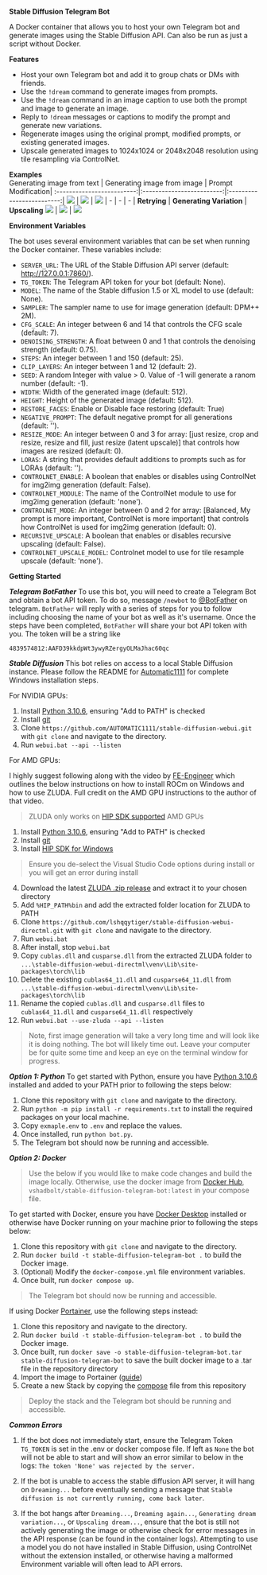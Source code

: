 **Stable Diffusion Telegram Bot**  
  
A Docker container that allows you to host your own Telegram bot and generate images using the Stable Diffusion API. Can also be run as just a script without Docker.
  
**Features**  
  
* Host your own Telegram bot and add it to group chats or DMs with friends.  
* Use the `!dream` command to generate images from prompts.  
* Use the `!dream` command in an image caption to use both the prompt and image to generate an image.  
* Reply to `!dream` messages or captions to modify the prompt and generate new variations.  
* Regenerate images using the original prompt, modified prompts, or existing generated images.  
* Upscale generated images to 1024x1024 or 2048x2048 resolution using tile resampling via ControlNet.  
  
**Examples**  
Generating image from text | Generating image from image | Prompt Modification| 
:-------------------------:|:-------------------------:|:-------------------------:|
![](examples/example1.png)   |  ![](examples/example2.png) |  ![](examples/example3.png)
| - | - | - |
**Retrying** | **Generating Variation** |  **Upscaling**
![](examples/example4.png)   |  ![](examples/example5.png) |  ![](examples/example6.png)

**Environment Variables**  
  
The bot uses several environment variables that can be set when running the Docker container. These variables include:  
  
* `SERVER_URL`: The URL of the Stable Diffusion API server (default: http://127.0.0.1:7860/).  
* `TG_TOKEN`: The Telegram API token for your bot (default: None).  
* `MODEL`: The name of the Stable diffusion 1.5 or XL model to use (default: None).  
* `SAMPLER`: The sampler name to use for image generation (default: DPM++ 2M).  
* `CFG_SCALE`: An integer between 6 and 14 that controls the CFG scale (default: 7).  
* `DENOISING_STRENGTH`: A float between 0 and 1 that controls the denoising strength (default: 0.75).  
* `STEPS`: An integer between 1 and 150 (default: 25).
* `CLIP_LAYERS`: An integer between 1 and 12 (default: 2).
* `SEED`: A random Integer with value > 0. Value of -1 will generate a ranom number (default: -1).
* `WIDTH`: Width of the generated image (default: 512).
* `HEIGHT`: Height of the generated image (default: 512).
* `RESTORE_FACES`: Enable or Disable face restoring (default: True)
* `NEGATIVE_PROMPT`: The default negative prompt for all generations (default: '').  
* `RESIZE_MODE`: An integer between 0 and 3 for array: [just resize, crop and resize, resize and fill, just resize (latent upscale)] that controls how images are resized (default: 0).  
* `LORAS`: A string that provides default additions to prompts such as for LORAs (default: '').  
* `CONTROLNET_ENABLE`: A boolean that enables or disables using ControlNet for img2img generation (default: False).  
* `CONTROLNET_MODULE`: The name of the ControlNet module to use for img2img generation (default: 'none').  
* `CONTROLNET_MODE`: An integer between 0 and 2 for array: [Balanced, My prompt is more important, ControlNet is more important] that controls how ControlNet is used for img2img generation (default: 0).  
* `RECURSIVE_UPSCALE`: A boolean that enables or disables recursive upscaling (default: False).  
* `CONTROLNET_UPSCALE_MODEL`: Controlnet model to use for tile resample upscale (default: 'none').
  
**Getting Started**

***Telegram BotFather***
To use this bot, you will need to create a Telegram Bot and obtain a bot API token. To do so, message `/newbot` to [@BotFather](https://t.me/botfather) on telegram. `BotFather` will reply with a series of steps for you to follow including choosing the name of your bot as well as it's username. Once the steps have been completed, `BotFather` will share your bot API token with you.  The token will be a string like
```
4839574812:AAFD39kkdpWt3ywyRZergyOLMaJhac60qc
```


***Stable Diffusion***
This bot relies on access to a local Stable Diffusion instance. Please follow the README for [Automatic1111](https://github.com/AUTOMATIC1111/stable-diffusion-webui) for complete Windows installation steps.

For NVIDIA GPUs:
  
1. Install [Python 3.10.6](https://www.python.org/downloads/release/python-3106/), ensuring "Add to PATH" is checked 
2. Install [git](https://git-scm.com/download/win)
3. Clone `https://github.com/AUTOMATIC1111/stable-diffusion-webui.git` with `git clone` and navigate to the directory.  
4. Run `webui.bat --api --listen`

For AMD GPUs:

 I highly suggest following along with the video by [FE-Engineer](https://www.youtube.com/watch?v=n8RhNoAenvM) which outlines the below instructions on how to install ROCm on Windows and how to use ZLUDA. Full credit on the AMD GPU instructions to the author of that video.
>ZLUDA only works on [HIP SDK supported](https://rocm.docs.amd.com/projects/install-on-windows/en/develop/reference/system-requirements.html) AMD GPUs

1. Install [Python 3.10.6](https://www.python.org/downloads/release/python-3106/), ensuring "Add to PATH" is checked 
2. Install [git](https://git-scm.com/download/win)
3. Install [HIP SDK for Windows](https://www.amd.com/en/developer/resources/rocm-hub/hip-sdk.html) 
>Ensure you de-select the Visual Studio Code options during install or you will get an error during install
4. Download the latest [ZLUDA .zip release](https://github.com/lshqqytiger/ZLUDA/releases/) and extract it to your chosen directory
5. Add `%HIP_PATH%bin` and add the extracted folder location for ZLUDA to PATH 
6. Clone `https://github.com/lshqqytiger/stable-diffusion-webui-directml.git` with `git clone` and navigate to the directory.  
7. Run `webui.bat`
8. After install, stop `webui.bat`
9. Copy `cublas.dll` and `cusparse.dll` from the extracted ZLUDA folder to `...\stable-diffusion-webui-directml\venv\Lib\site-packages\torch\lib`
10. Delete the existing `cublas64_11.dll` and `cusparse64_11.dll` from `...\stable-diffusion-webui-directml\venv\Lib\site-packages\torch\lib`
11. Rename the copied `cublas.dll` and `cusparse.dll` files to `cublas64_11.dll` and `cusparse64_11.dll` respectively
12. Run `webui.bat --use-zluda --api --listen`
> Note, first image generation will take a very long time and will look like it is doing nothing. The bot will likely time out. Leave your computer be for quite some time and keep an eye on the terminal window for progress.

***Option 1: Python***
To get started with Python, ensure you have [Python 3.10.6](https://www.python.org/downloads/release/python-3106/) installed and added to your PATH prior to following the steps below: 

1. Clone this repository with `git clone` and navigate to the directory.  
2. Run `python -m pip install -r requirements.txt` to install the required packages on your local machine.  
3. Copy `exmaple.env` to `.env` and replace the values.
4. Once installed, run `python bot.py`.  
5. The Telegram bot should now be running and accessible.

***Option 2: Docker***
>Use the below if you would like to make code changes and build the image locally. Otherwise, use the docker image from [Docker Hub](https://hub.docker.com/r/vshadbolt/stable-diffusion-telegram-bot), `vshadbolt/stable-diffusion-telegram-bot:latest` in your compose file.

To get started with Docker, ensure you have [Docker Desktop](https://www.docker.com/products/docker-desktop/) installed or otherwise have Docker running on your machine prior to following the steps below: 

1. Clone this repository with `git clone` and navigate to the directory.  
2. Run `docker build -t stable-diffusion-telegram-bot .` to build the Docker image.  
3. (Optional) Modify the `docker-compose.yml` file environment variables.
4. Once built, run `docker compose up`.  
>The Telegram bot should now be running and accessible.

If using Docker [Portainer](https://www.portainer.io/), use the following steps instead:

1. Clone this repository and navigate to the directory.  
2. Run `docker build -t stable-diffusion-telegram-bot .` to build the Docker image.  
3. Once built, run `docker save -o stable-diffusion-telegram-bot.tar stable-diffusion-telegram-bot` to save the built docker image to a .tar file in the repository directory
4. Import the image to Portainer ([guide](https://docs.portainer.io/user/docker/images/import))
5. Create a new Stack by copying the [compose](docker-compose.yml) file from this repository
>Deploy the stack and the Telegram bot should be running and accessible. 

***Common Errors***

1. If the bot does not immediately start, ensure the Telegram Token `TG_TOKEN` is set in the .env or docker compose file. If left as `None` the bot will not be able to start and will show an error similar to below in the logs: 
`The token 'None' was rejected by the server.`

2. If the bot is unable to access the stable diffusion API server, it will hang on `Dreaming...` before eventually sending a message that `Stable diffusion is not currently running, come back later`. 

3. If the bot hangs after `Dreaming...`, `Dreaming again...`, `Generating dream variation...`, or `Upscaling dream...`, ensure that the bot is still not actively generating the image or otherwise check for error messages in the API response (can be found in the container logs). Attempting to use a model you do not have installed in Stable Diffusion, using ControlNet without the extension installed, or otherwise having a malformed Environment variable will often lead to API errors.

